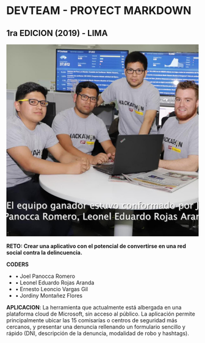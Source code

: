# DEVTEAM - PROYECT MARKDOWN
## 1ra EDICION (2019) - LIMA
![Ganadores de la hackaton](../proyecto/IMG/primera_edicion.jpg)

**RETO: Crear una aplicativo con el potencial de convertirse en una red social contra la delincuencia.**

**CODERS**

* •	Joel Panocca Romero
* •	Leonel Eduardo Rojas Aranda
* •	Ernesto Leoncio Vargas Gil
* •	Jordiny Montañez Flores

**APLICACION**: La herramienta que actualmente está albergada en una plataforma cloud de Microsoft, sin acceso al público. La aplicación permite principalmente ubicar las 15 comisarías o centros de seguridad más cercanos, y presentar una denuncia rellenando un formulario sencillo y rápido (DNI, descripción de la denuncia, modalidad de robo y hashtags). 
